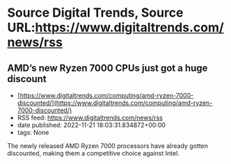 # Source Digital Trends, Source URL:https://www.digitaltrends.com/news/rss

## AMD’s new Ryzen 7000 CPUs just got a huge discount
 - [https://www.digitaltrends.com/computing/amd-ryzen-7000-discounted/](https://www.digitaltrends.com/computing/amd-ryzen-7000-discounted/)
 - RSS feed: https://www.digitaltrends.com/news/rss
 - date published: 2022-11-21 18:03:31.834872+00:00
 - tags: None

The newly released AMD Ryzen 7000 processors have already gotten discounted, making them a competitive choice against Intel.
